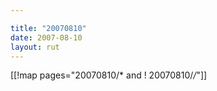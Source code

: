 ```yaml
---

title: "20070810"
date: 2007-08-10
layout: rut
---
```


[[!map pages="20070810/* and ! 20070810/*/*"]]
